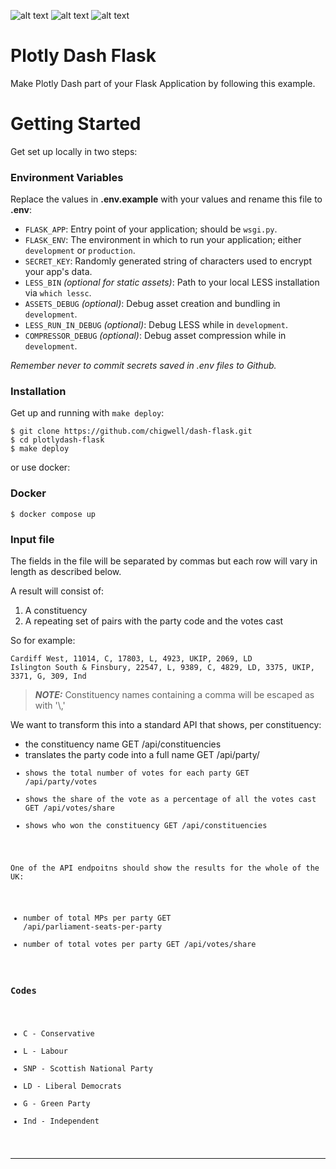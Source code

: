 ![alt text](https://i.ibb.co/HV2x5P2/2022-04-17-16-06-08.png)
![alt text](https://i.ibb.co/McLwSyJ/2022-04-17-16-06-38.png)
![alt text](https://i.ibb.co/DK5SMKc/2022-04-17-16-06-23.png)


# Plotly Dash Flask 

Make Plotly Dash part of your Flask Application by following this example.

# Getting Started

Get set up locally in two steps:

### Environment Variables

Replace the values in **.env.example** with your values and rename this file to **.env**:

* `FLASK_APP`: Entry point of your application; should be `wsgi.py`.
* `FLASK_ENV`: The environment in which to run your application; either `development` or `production`.
* `SECRET_KEY`: Randomly generated string of characters used to encrypt your app's data.
* `LESS_BIN` *(optional for static assets)*: Path to your local LESS installation via `which lessc`.
* `ASSETS_DEBUG` *(optional)*: Debug asset creation and bundling in `development`.
* `LESS_RUN_IN_DEBUG` *(optional)*: Debug LESS while in `development`.
* `COMPRESSOR_DEBUG` *(optional)*: Debug asset compression while in `development`.


*Remember never to commit secrets saved in .env files to Github.*

### Installation

Get up and running with `make deploy`:

```shell
$ git clone https://github.com/chigwell/dash-flask.git
$ cd plotlydash-flask
$ make deploy
``` 
or use docker:

### Docker
```shell
$ docker compose up
``` 

### Input file
The fields in the file will be separated by commas but each row will vary in length as described below.

A result will consist of:

1. A constituency
2. A repeating set of pairs with the party code and the votes cast

So for example:

    Cardiff West, 11014, C, 17803, L, 4923, UKIP, 2069, LD
    Islington South & Finsbury, 22547, L, 9389, C, 4829, LD, 3375, UKIP, 3371, G, 309, Ind

> **_NOTE:_** Constituency names containing a comma will be escaped as with '\\,'

We want to transform this into a standard API that shows, per constituency:

* the constituency name GET /api/constituencies
* translates the party code into a full name GET /api/party/<code>
* shows the total number of votes for each party GET /api/party/votes
* shows the share of the vote as a percentage of all the votes cast GET /api/votes/share
* shows who won the constituency GET /api/constituencies

One of the API endpoitns should show the results for the whole of the UK:
* number of total MPs per party GET /api/parliament-seats-per-party
* number of total votes per party GET /api/votes/share


### Codes

* C - Conservative
* L - Labour
* SNP - Scottish National Party
* LD - Liberal Democrats
* G - Green Party
* Ind - Independent



-----


